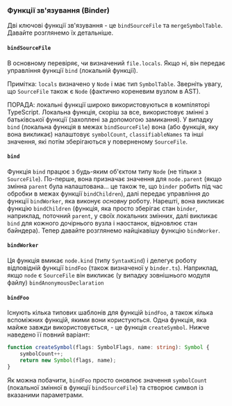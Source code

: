 ### Функції зв'язування (Binder)
Дві ключові функції зв'язування - це `bindSourceFile` та `mergeSymbolTable`. Давайте розглянемо їх детальніше.

#### `bindSourceFile`
В основному перевіряє, чи визначений `file.locals`. Якщо ні, він передає управління функції `bind` (локальній функції).

Примітка: `locals` визначено у `Node` і має тип `SymbolTable`. Зверніть увагу, що `SourceFile` також є `Node`  (фактично кореневим вузлом в AST).

ПОРАДА: локальні функції широко використовуються в компіляторі TypeScript. Локальна функція, скоріш за все, використовує змінні з батьківської функції (захоплені за допомогою замикання). У випадку `bind` (локальна функція в межах `bindSourceFile`) вона (або функція, яку вона викликає) налаштовує `symbolCount`, `classifiableNames` та інші значення, які потім зберігаються у поверненому `SourceFile`.

#### `bind`
Функція `bind` працює з будь-яким об'єктом типу `Node` (не тільки з `SourceFile`). По-перше, вона призначає значення для `node.parent` (якщо змінна `parent` була налаштована... це також те, що `binder` робить під час обробки в межах функції `bindChildren`), далі передає управління до функції `bindWorker`, яка виконує *основну* роботу. Нарешті, вона викликає функцію `bindChildren` (функція, яка просто зберігає стан `binder`, наприклад, поточний `parent`, у своїх локальних змінних, далі викликає `bind` для кожного дочірнього вузла і наостанок, відновлює стан байндера). Тепер давайте розглянемо найцікавішу функцію `bindWorker`.

#### `bindWorker`
Ця функція вмикає `node.kind` (типу `SyntaxKind`) і делегує роботу відповідній функції `bindFoo` (також визначеної у `binder.ts`). Наприклад, якщо `node` є `SourceFile` він викликає (у випадку зовнішнього модуля файлу) `bindAnonymousDeclaration`

#### `bindFoo`
Існують кілька типових шаблонів для функцій `bindFoo`, а також кілька вспоміжних функцій, якими вони користуються. Одна функція, яка майже завжди використовується, - це функція `createSymbol`. Нижче наведено її повний варіант:

```ts
function createSymbol(flags: SymbolFlags, name: string): Symbol {
    symbolCount++;
    return new Symbol(flags, name);
}
```
Як можна побачити, `bindFoo` просто оновлює значення `symbolCount` (локальної змінної в функції `bindSourceFile`) та створює символ із вказаними параметрами.
